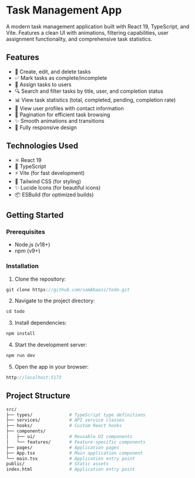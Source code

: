 # Task Management App

A modern task management application built with React 19, TypeScript, and Vite. Features a clean UI with animations, filtering capabilities, user assignment functionality, and comprehensive task statistics.

## Features

- 📝 Create, edit, and delete tasks
- ✅ Mark tasks as complete/incomplete
- 👥 Assign tasks to users
- 🔍 Search and filter tasks by title, user, and completion status
- 📊 View task statistics (total, completed, pending, completion rate)
- 👤 View user profiles with contact information
- 📄 Pagination for efficient task browsing
- ✨ Smooth animations and transitions
- 📱 Fully responsive design

## Technologies Used

- ⚛️ React 19
- 🦕 TypeScript
- ⚡ Vite (for fast development)
- 💨 Tailwind CSS (for styling)
- ✨ Lucide Icons (for beautiful icons)
- 📦 ESBuild (for optimized builds)

## Getting Started

### Prerequisites

- Node.js (v18+)
- npm (v9+)

### Installation

1. Clone the repository:
```javascript
git clone https://github.com/samAbaasi/todo.git
```

2. Navigate to the project directory:
```javascript
cd todo
```

3. Install dependencies:
```javascript
npm install
```

4. Start the development server:
```javascript
npm run dev
```

5. Open the app in your browser:
```javascript
http://localhost:5173
```

## Project Structure
```bash
src/
├── types/              # TypeScript type definitions
├── services/           # API service classes
├── hooks/              # Custom React hooks
├── components/
│   ├── ui/             # Reusable UI components
│   └── features/       # Feature-specific components
├── pages/              # Application pages
├── App.tsx             # Main application component
└── main.tsx            # Application entry point
public/                 # Static assets
index.html              # Application entry point
```